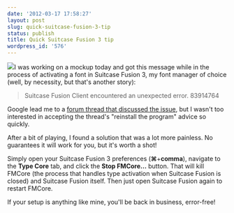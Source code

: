 ```yaml
---
date: '2012-03-17 17:58:27'
layout: post
slug: quick-suitcase-fusion-3-tip
status: publish
title: Quick Suitcase Fusion 3 tip
wordpress_id: '576'
---
```


[![](http://www.chrisvanpatten.com/wp-content/uploads/2012/03/sferror.png)](http://www.chrisvanpatten.com/wp-content/uploads/2012/03/sferror.png)I was working on a mockup today and got this message while in the process of activating a font in Suitcase Fusion 3, my font manager of choice (well, by necessity, but that's another story):

> Suitcase Fusion Client encountered an unexpected error. 83914764

Google lead me to a [forum thread that discussed the issue](http://forums.extensis.com/viewtopic.php?f=30&t=3874), but I wasn't too interested in accepting the thread's "reinstall the program" advice so quickly.

After a bit of playing, I found a solution that was a lot more painless. No guarantees it will work for you, but it's worth a shot!

Simply open your Suitcase Fusion 3 preferences (**⌘**+**comma**), navigate to the **Type Core** tab, and click the **Stop FMCore...** button. That will kill FMCore (the process that handles type activation when Suitcase Fusion is closed) and Suitcase Fusion itself. Then just open Suitcase Fusion again to restart FMCore.

If your setup is anything like mine, you'll be back in business, error-free!